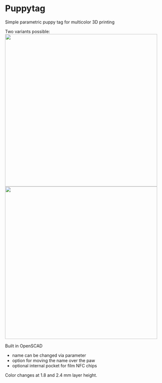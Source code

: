 # Puppytag
 Simple parametric puppy tag for multicolor 3D printing

Two variants possible:
<img width="500" src="https://i.imgur.com/iygTZy0.jpeg">
<img width="500" src="https://i.imgur.com/0jGv5E7.jpeg">

 Built in OpenSCAD

 - name can be changed via parameter
 - option for moving the name over the paw
 - optional internal pocket for film NFC chips

 Color changes at 1.8 and 2.4 mm layer height.
